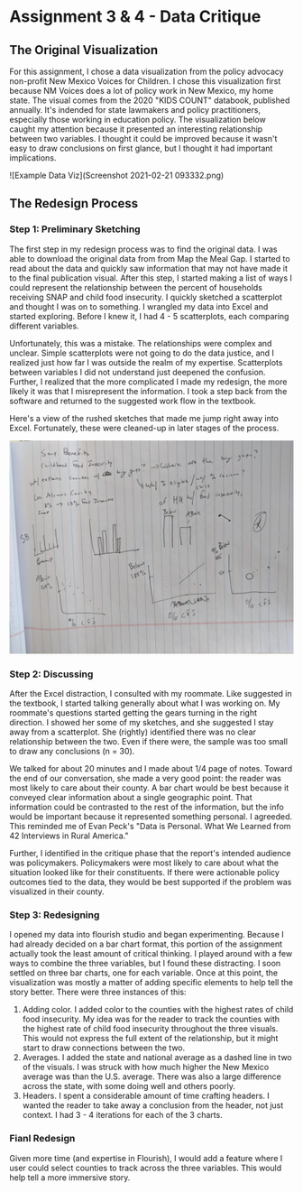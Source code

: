 # Assignment 3 & 4 - Data Critique

## The Original Visualization

For this assignment, I chose a data visualization from the policy advocacy non-profit New Mexico Voices for Children. I chose this visualization first because NM Voices does a lot of policy work in New Mexico, my home state. The visual comes from the 2020 "KIDS COUNT" databook, published annually. It's indended for state lawmakers and policy practitioners, especially those working in education policy. The visualization below caught my attention because it presented an interesting relationship between two variables. I thought it could be improved because it wasn't easy to draw conclusions on first glance, but I thought it had important implications.

![Example Data Viz](Screenshot 2021-02-21 093332.png)

## The Redesign Process

### Step 1: Preliminary Sketching

The first step in my redesign process was to find the original data. I was able to download the original data from from Map the Meal Gap. I started to read about the data and quickly saw information that may not have made it to the final publication visual. After this step, I started making a list of ways I could represent the relationship between the percent of households receiving SNAP and child food insecurity. I quickly sketched a scatterplot and thought I was on to something. I wrangled my data into Excel and started exploring. Before I knew it, I had 4 - 5 scatterplots, each comparing different variables. 

Unfortunately, this was a mistake. The relationships were complex and unclear. Simple scatterplots were not going to do the data justice, and I realized just how far I was outside the realm of my expertise. Scatterplots between variables I did not understand just deepened the confusion. Further, I realized that the more complicated I made my redesign, the more likely it was that I misrepresent the information. I took a step back from the software and returned to the suggested work flow in the textbook. 

Here's a view of the rushed sketches that made me jump right away into Excel. Fortunately, these were cleaned-up in later stages of the process.

![Example Sketches](IMG_20210221_105710.jpg)

### Step 2: Discussing

After the Excel distraction, I consulted with my roommate. Like suggested in the textbook, I started talking generally about what I was working on. My roommate's questions started getting the gears turning in the right direction. I showed her some of my sketches, and she suggested I stay away from a scatterplot. She (rightly) identified there was no clear relationship between the two. Even if there were, the sample was too small to draw any conclusions (n = 30). 

We talked for about 20 minutes and I made about 1/4 page of notes. Toward the end of our conversation, she made a very good point: the reader was most likely to care about their county. A bar chart would be best because it conveyed clear information about a single geographic point. That information could be contrasted to the rest of the information, but the info would be important because it represented something personal. I agreeded. This reminded me of Evan Peck's "Data is Personal. What We Learned from 42 Interviews in Rural America."

Further, I identified in the critique phase that the report's intended audience was policymakers. Policymakers were most likely to care about what the situation looked like for their constituents. If there were actionable policy outcomes tied to the data, they would be best supported if the problem was visualized in their county.

### Step 3: Redesigning

I opened my data into flourish studio and began experimenting. Because I had already decided on a bar chart format, this portion of the assignment actually took the least amount of critical thinking. I played around with a few ways to combine the three variables, but I found these distracting. I soon settled on three bar charts, one for each variable. Once at this point, the visualization was mostly a matter of adding specific elements to help tell the story better. There were three instances of this:

  1) Adding color. I added color to the counties with the highest rates of child food insecurity. My idea was for the reader to track the counties with the highest rate of child food insecurity throughout the three visuals. This would not express the full extent of the relationship, but it might start to draw connections between the two.
  2) Averages. I added the state and national average as a dashed line in two of the visuals. I was struck with how much higher the New Mexico average was than the U.S. average. There was also a large difference across the state, with some doing well and others poorly.
  3) Headers. I spent a considerable amount of time crafting headers. I wanted the reader to take away a conclusion from the header, not just context. I had 3 - 4 iterations for each of the 3 charts.

### Fianl Redesign


<div class="flourish-embed flourish-chart" data-src="visualisation/5356399"><script src="https://public.flourish.studio/resources/embed.js"></script></div>


<div class="flourish-embed flourish-chart" data-src="visualisation/5356495"><script src="https://public.flourish.studio/resources/embed.js"></script></div>


<div class="flourish-embed flourish-chart" data-src="visualisation/5356540"><script src="https://public.flourish.studio/resources/embed.js"></script></div>

Given more time (and expertise in Flourish), I would add a feature where I user could select counties to track across the three variables. This would help tell a more immersive story.
